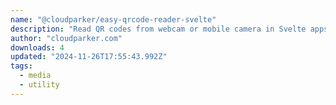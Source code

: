 ```yaml
---
name: "@cloudparker/easy-qrcode-reader-svelte"
description: "Read QR codes from webcam or mobile camera in Svelte apps."
author: "cloudparker.com"
downloads: 4
updated: "2024-11-26T17:55:43.992Z"
tags: 
  - media
  - utility
---
```


